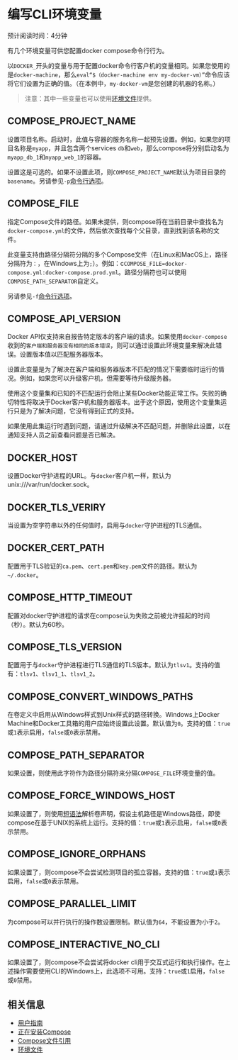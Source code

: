 # 编写CLI环境变量
预计阅读时间：4分钟

有几个环境变量可供您配置docker compose命令行行为。

以`DOCKER_`开头的变量与用于配置docker命令行客户机的变量相同。如果您使用的是`docker-machine`，那么`eval“$（docker-machine env my-docker-vm）”`命令应该将它们设置为正确的值。（在本例中，`my-docker-vm`是您创建的机器的名称。）

> 注意：其中一些变量也可以使用[环境文件](https://docs.docker.com/compose/env-file/)提供。


## COMPOSE_PROJECT_NAME

设置项目名称。启动时，此值与容器的服务名称一起预先设置。例如，如果您的项目名称是`myapp`，并且包含两个services `db`和`web`，那么compose将分别启动名为`myapp_db_1`和`myapp_web_1`的容器。

设置这是可选的。如果不设置此项，则`COMPOSE_PROJECT_NAME`默认为项目目录的`basename`。另请参见`-p`[命令行选项](https://docs.docker.com/compose/reference/overview/)。


## COMPOSE_FILE

指定Compose文件的路径。如果未提供，则compose将在当前目录中查找名为`docker-compose.yml`的文件，然后依次查找每个父目录，直到找到该名称的文件。

此变量支持由路径分隔符分隔的多个Compose文件（在Linux和MacOS上，路径分隔符为`：`，在Windows上为`;`）。例如：c`COMPOSE_FILE=docker-compose.yml:docker-compose.prod.yml`。路径分隔符也可以使用`COMPOSE_PATH_SEPARATOR`自定义。

另请参见`-f`[命令行选项](https://docs.docker.com/compose/reference/overview/)。


## COMPOSE_API_VERSION

Docker API仅支持来自报告特定版本的客户端的请求。如果使用`docker-compose`收到的`客户端和服务器没有相同的版本错误`，则可以通过设置此环境变量来解决此错误。设置版本值以匹配服务器版本。

设置此变量是为了解决在客户端和服务器版本不匹配的情况下需要临时运行的情况。例如，如果您可以升级客户机，但需要等待升级服务器。

使用这个变量集和已知的不匹配运行会阻止某些Docker功能正常工作。失败的确切特性将取决于Docker客户机和服务器版本。出于这个原因，使用这个变量集运行只是为了解决问题，它没有得到正式的支持。

如果使用此集运行时遇到问题，请通过升级解决不匹配问题，并删除此设置，以在通知支持人员之前查看问题是否已解决。

## DOCKER_HOST

设置Docker守护进程的URL。与`docker`客户机一样，默认为unix:///var/run/docker.sock。

## DOCKER_TLS_VERIRY

当设置为空字符串以外的任何值时，启用与`docker`守护进程的TLS通信。

## DOCKER_CERT_PATH
配置用于TLS验证的`ca.pem`、`cert.pem`和`key.pem`文件的路径。默认为`~/.docker`。

## COMPOSE_HTTP_TIMEOUT
配置对docker守护进程的请求在compose认为失败之前被允许挂起的时间（秒）。默认为60秒。

## COMPOSE_TLS_VERSION
配置用于与`docker`守护进程进行TLS通信的TLS版本。默认为`tlsv1`。支持的值有：`tlsv1`、`tlsv1_1`、`tlsv1_2`。

## COMPOSE_CONVERT_WINDOWS_PATHS
在卷定义中启用从Windows样式到Unix样式的路径转换。Windows上Docker Machine和Docker工具箱的用户应始终设置此设置。默认值为`0`。支持的值：`true`或`1`表示启用，`false`或`0`表示禁用。

## COMPOSE_PATH_SEPARATOR

如果设置，则使用此字符作为路径分隔符来分隔`COMPOSE_FILE`环境变量的值。

## COMPOSE_FORCE_WINDOWS_HOST

如果设置了，则使用[短语法](https://docs.docker.com/compose/compose-file/#short-syntax-3)解析卷声明，假设主机路径是Windows路径，即使compose在基于UNIX的系统上运行。支持的值：`true`或`1`表示启用，`false`或`0`表示禁用。

## COMPOSE_IGNORE_ORPHANS
如果设置了，则compose不会尝试检测项目的孤立容器。支持的值：`true`或`1`表示启用，`false`或`0`表示禁用。

## COMPOSE_PARALLEL_LIMIT
为compose可以并行执行的操作数设置限制。默认值为`64`，不能设置为小于`2`。

## COMPOSE_INTERACTIVE_NO_CLI
如果设置了，则compose不会尝试将docker cli用于交互式运行和执行操作。在上述操作需要使用CLI的Windows上，此选项不可用。支持：`true`或`1`启用，`false`或`0`禁用。



## 相关信息
- [用户指南](https://docs.docker.com/compose/)
- [正在安装Compose](https://docs.docker.com/compose/install/)
- [Compose文件引用](https://docs.docker.com/compose/compose-file/)
- [环境文件](https://docs.docker.com/compose/env-file/)